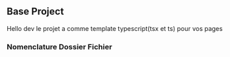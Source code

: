 ## Base Project
Hello dev le projet a comme template typescript(tsx et ts) pour vos pages
### Nomenclature Dossier Fichier

